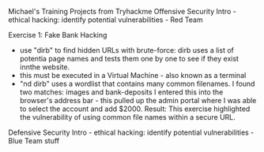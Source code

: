 Michael's Training Projects from Tryhackme
Offensive Security Intro - ethical hacking: identify potential vulnerabilities - Red Team

Exercise 1: Fake Bank Hacking
- use "dirb" to find hidden URLs with brute-force: dirb uses a list of potentia page names and tests them one by one to see if they exist innthe website.
- this must be executed in a Virtual Machine - also known as a terminal
- "nd dirb" uses a wordlist that contains many common filenames. 
I found two matches: images and bank-deposits
I entered this into the browser's address bar - this pulled up the admin portal where I was able to select the account and add $2000. 
Result: This exercise highlighted the vulnerability of using common file names within a secure URL. 

Defensive Security Intro - ethical hacking: identify potential vulnerabilities -  Blue Team stuff
